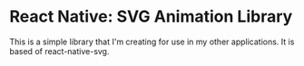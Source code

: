 # React Native: SVG Animation Library

This is a simple library that I'm creating for use in my other applications. It is based of react-native-svg.
